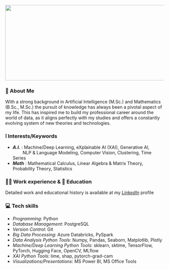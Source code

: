 <p align="center">
     <img src="https://github.com/vggls/vggls/assets/55101427/145d8082-65e0-4334-90f3-86e2faea019f.png" height="240" width="700" />
   </p>

### :rocket: About Me

With a strong background in Artificial Intelligence (M.Sc.) and Mathematics (B.Sc., M.Sc.) the pursuit of knowledge has always been a pivotal aspect of my life. 
This has inspired me to build my professional career around the world of data, as it aligns perfectly with my studies and offers a constantly evolving system of new theories and technologies.

### :grey_exclamation: Interests/Keywords
- ***A.I.*** : Machine/Deep Learning, eXplainable AI (XAI), Generative AI, <br/> &nbsp; &nbsp; &nbsp; &nbsp; NLP & Language Modeling, Computer Vision, Clustering, Time Series
- ***Math*** : Mathematical Calculus, Linear Algebra & Matrix Theory, Probability Theory, Statistics

### :office_worker: Work experience & :school: Education
Detailed work and educational history is available at my [*LinkedIn*](www.linkedin.com/in/vaggelis-lamprou-a25394167) profile

### :computer: Tech skills
- *Programming*: Python 
- *Database Management*: PostgreSQL
- *Version Control*: Git
- *Big Data Processing*: Azure Databricks, PySpark
- *Data Analysis Python Tools*: Numpy, Pandas, Seaborn, Matplotlib, Plotly
- *Machine/Deep Learning Python Tools*: sklearn, sktime, TensorFlow, PyTorch, Hugging Face, OpenCV, MLflow
- *XAI Python Tools*: lime, shap, pytorch-grad-cam
- *Visualizations/Presentations*: MS Power BI, MS Office Tools

<!--
**vggls/vggls** is a ✨ _special_ ✨ repository because its `README.md` (this file) appears on your GitHub profile.

Here are some ideas to get you started:

- 🔭 I’m currently working on ...
- 🌱 I’m currently learning ...
- 👯 I’m looking to collaborate on ...
- 🤔 I’m looking for help with ...
- 💬 Ask me about ...
- 📫 How to reach me: ...
- 😄 Pronouns: ...
- ⚡ Fun fact: ...
-->
